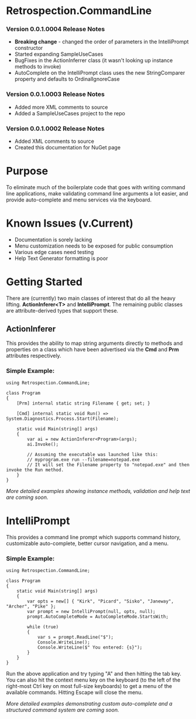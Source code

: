 # Retrospection.CommandLine


### Version 0.0.1.0004 Release Notes
- **Breaking change** - changed the order of parameters in the IntelliPrompt constructor
- Started expanding SampleUseCases
- BugFixes in the ActionInferrer class (it wasn't looking up instance methods to invoke)
- AutoComplete on the IntelliPrompt class uses the new StringComparer property and defaults to OrdinalIgnoreCase


### Version 0.0.1.0003 Release Notes
- Added more XML comments to source
- Added a SampleUseCases project to the repo

### Version 0.0.1.0002 Release Notes
- Added XML comments to source
- Created this documentation for NuGet page

# Purpose
To eliminate much of the boilerplate code that goes with writing command line applications, make validating command line arguments a lot easier, and provide auto-complete and menu services via the keyboard.

# Known Issues (v.Current)
- Documentation is sorely lacking
- Menu customization needs to be exposed for public consumption
- Various edge cases need testing
- Help Text Generator formatting is poor

# Getting Started
There are (currently) two main classes of interest that do all the heavy lifting.  **ActionInferer\<T\>** and **IntelliPrompt**.  The remaining public classes are attribute-derived types that support these.

## ActionInferer
This provides the ability to map string arguments directly to methods and properties on a class which have been advertised via the **Cmd** and **Prm** attributes respectively.  

### Simple Example:
```
using Retrospection.CommandLine;

class Program
{
    [Prm] internal static string Filename { get; set; }

    [Cmd] internal static void Run() => System.Diagnostics.Process.Start(Filename);
    
    static void Main(string[] args)
    {
        var ai = new ActionInferer<Program>(args);
        ai.Invoke();

        // Assuming the executable was launched like this:
        // myprogram.exe run --filename=notepad.exe
        // It will set the Filename property to "notepad.exe" and then invoke the Run method.
    }
}
```
*More detailed examples showing instance methods, validation and help text are coming soon.*


# IntelliPrompt
This provides a command line prompt which supports command history, customizable auto-complete, better cursor navigation, and a menu.

### Simple Example:
```
using Retrospection.CommandLine;

class Program
{
    static void Main(string[] args)
    {
        var opts = new[] { "Kirk", "Picard", "Sisko", "Janeway", "Archer", "Pike" };
        var prompt = new IntelliPrompt(null, opts, null);
        prompt.AutoCompleteMode = AutoCompleteMode.StartsWith;
        
        while (true)
        {
            var s = prompt.ReadLine("$");
            Console.WriteLine();
            Console.WriteLine($" You entered: {s}");
        }
    }
}
```
Run the above application and try typing "A" and then hitting the tab key.  You can also hit the context menu key on the keyboard (to the left of the right-most Ctrl key on most full-size keyboards) to get a menu of the available commands.  Hitting Escape will close the menu.

*More detailed examples demonstrating custom auto-complete and a structured command system are coming soon.*
